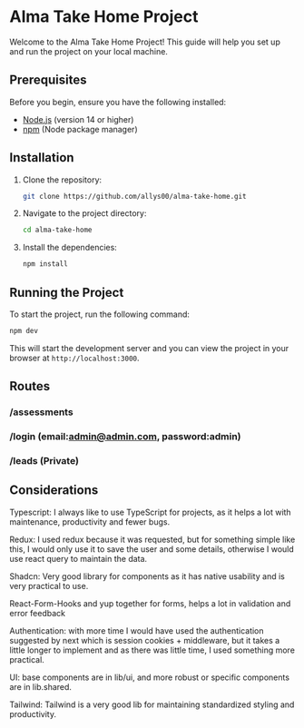 # Alma Take Home Project

Welcome to the Alma Take Home Project! This guide will help you set up and run the project on your local machine.

## Prerequisites

Before you begin, ensure you have the following installed:

- [Node.js](https://nodejs.org/) (version 14 or higher)
- [npm](https://www.npmjs.com/) (Node package manager)

## Installation

1. Clone the repository:

    ```bash
    git clone https://github.com/allys00/alma-take-home.git
    ```

2. Navigate to the project directory:

    ```bash
    cd alma-take-home
    ```

3. Install the dependencies:

    ```bash
    npm install
    ```

## Running the Project

To start the project, run the following command:

```bash
npm dev
```

This will start the development server and you can view the project in your browser at `http://localhost:3000`.

## Routes

### /assessments 
### /login (email:admin@admin.com, password:admin)
### /leads (Private)


## Considerations

Typescript: I always like to use TypeScript for projects, as it helps a lot with maintenance, productivity and fewer bugs.

Redux: I used redux because it was requested, but for something simple like this, I would only use it to save the user and some details, otherwise I would use react query to maintain the data.

Shadcn: Very good library for components as it has native usability and is very practical to use.

React-Form-Hooks and yup together for forms, helps a lot in validation and error feedback

Authentication: with more time I would have used the authentication suggested by next which is session cookies + middleware, but it takes a little longer to implement and as there was little time, I used something more practical.

UI: base components are in lib/ui, and more robust or specific components are in lib.shared.

Tailwind: Tailwind is a very good lib for maintaining standardized styling and productivity.
